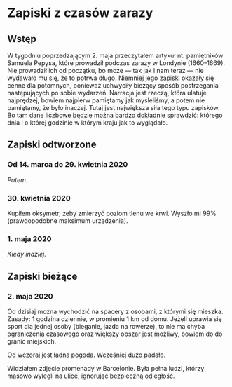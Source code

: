 # Zapiski z czasów zarazy

## Wstęp

W tygodniu poprzedzającym 2. maja przeczytałem artykuł nt. pamiętników Samuela Pepysa, które prowadził podczas zarazy w Londynie (1660–1669). Nie prowadził ich od początku, bo może — tak jak i nam teraz — nie wydawało mu się, że to potrwa długo. Niemniej jego zapiski okazały się cenne dla potomnych, ponieważ uchwyciły bieżący sposób postrzegania następujących po sobie wydarzeń. Narracja jest rzeczą, która ulatuje najprędzej, bowiem najpierw pamiętamy jak myśleliśmy, a potem nie pamiętamy, że było inaczej. Tutaj jest największa siła tego typu zapisków. Bo tam dane liczbowe będzie można bardzo dokładnie sprawdzić: którego dnia i o której godzinie w którym kraju jak to wyglądało.

## Zapiski odtworzone

### Od 14. marca do 29. kwietnia 2020

_Potem._

### 30. kwietnia 2020

Kupiłem oksymetr, żeby zmierzyć poziom tlenu we krwi. Wyszło mi 99% (prawdopodobne maksimum urządzenia).

### 1. maja 2020

_Kiedy indziej._

## Zapiski bieżące

### 2. maja 2020

Od dzisiaj można wychodzić na spacery z osobami, z którymi się mieszka. Zasady: 1 godzina dziennie, w promieniu 1 km od domu. Jeżeli uprawia się sport dla jednej osoby (bieganie, jazda na rowerze), to nie ma chyba ograniczenia czasowego oraz większy obszar jest możliwy, bowiem do do granic miejskich.

Od wczoraj jest ładna pogoda. Wcześniej dużo padało.

Widziałem zdjęcie promenady w Barcelonie. Była pełna ludzi, którzy masowo wylegli na ulice, ignorując bezpieczną odległość.
